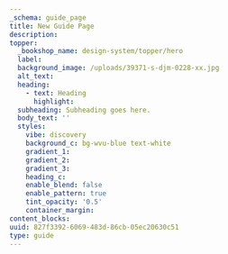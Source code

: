 ```yaml
---
_schema: guide_page
title: New Guide Page
description:
topper:
  _bookshop_name: design-system/topper/hero
  label:
  background_image: /uploads/39371-s-djm-0228-xx.jpg
  alt_text:
  heading:
    - text: Heading
      highlight:
  subheading: Subheading goes here.
  body_text: ''
  styles:
    vibe: discovery
    background_c: bg-wvu-blue text-white
    gradient_1:
    gradient_2:
    gradient_3:
    heading_c:
    enable_blend: false
    enable_pattern: true
    tint_opacity: '0.5'
    container_margin:
content_blocks:
uuid: 827f3392-6069-483d-86cb-05ec20630c51
type: guide
---
```

